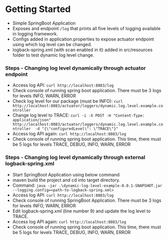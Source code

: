 
# Getting Started

* Simple SpringBoot Application
* Exposes and endpoint `/log` that prints all five levels of logging available in logging framework.
* Configs added in application.properties to expose actuator endpoint using which log level can be changed.
* logback-spring.xml (with scan enabled in it) added in src/resources folder to test dynamic log level change.

### Steps - Changing log level dynamically through actuator endpoint 

* Access log API: `curl http://localhost:8083/log`
* Check console of running spring boot application. There must be 3 logs for levels INFO, WARN, ERROR
* Check log level for our package (must be INFO): `curl http://localhost:8083/actuator/loggers/dynamic.log.level.example.controller`
* Change log level to TRACE: `curl -i -X POST -H "Content-Type: application/json" http://localhost:8083/actuator/loggers/dynamic.log.level.example.controller  -d "{\"configuredLevel\": \"TRACE\"}"`
* Access log API again: `curl http://localhost:8083/log`
* Check console of running spring boot application. This time, there must be 5 logs for levels TRACE, DEBUG, INFO, WARN, ERROR

### Steps - Changing log level dynamically through external logback-spring.xml

* Start SpringBoot Application using below command
* maven build the project and cd into target directory.
* Command: `java -jar .\dynamic-log-level-example-0.0.1-SNAPSHOT.jar --logging.config=<path-to-logback-spring.xml>`
* Access log API: `curl http://localhost:8083/log`
* Check console of running SpringBoot Application. There must be 3 logs for levels INFO, WARN, ERROR
* Edit logback-spring.xml (line number 9) and update the log level to TRACE.
* Access log API again: `curl http://localhost:8083/log`
* Check console of running spring boot application. This time, there must be 5 logs for levels TRACE, DEBUG, INFO, WARN, ERROR

